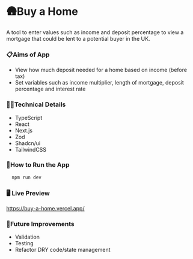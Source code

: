 # 🛖Buy a Home

A tool to enter values such as income and deposit percentage to view a mortgage that could be lent to a potential buyer in the UK.

### 📋Aims of App

- View how much deposit needed for a home based on income (before tax)
- Set variables such as income multiplier, length of mortgage, deposit percentage and interest rate

### 👩‍💻Technical Details

- TypeScript
- React
- Next.js
- Zod
- Shadcn/ui
- TailwindCSS

### 🔧How to Run the App

```bash
  npm run dev
```

### 🖥️ Live Preview

https://buy-a-home.vercel.app/

### 💭Future Improvements

- Validation
- Testing
- Refactor DRY code/state management
